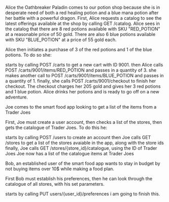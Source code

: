 Alice the Oathbreaker Paladin comes to our potion shop because she is in desperate need of both a red healing potion and a blue mana potion after her battle with a powerful dragon. First, Alice requests a catalog to see the latest offerings available at the shop by calling GET /catalog. Alice sees in the catalog that there are 8 red potions available with SKU "RED_POTION" at a reasonable price of 50 gold. There are also 6 blue potions available with SKU "BLUE_POTION" at a price of 55 gold each.

Alice then initiates a purchase of 3 of the red potions and 1 of the blue potions. To do so she:

starts by calling POST /carts to get a new cart with ID 9001.
then Alice calls POST /carts/9001/items/RED_POTION and passes in a quantity of 3.
she makes another call to POST /carts/9001/items/BLUE_POTION and passes in a quantity of 1.
finally, she calls POST /carts/9001/checkout to finish her checkout. The checkout charges her 205 gold and gives her 3 red potions and 1 blue potion.
Alice drinks her potions and is ready to go off on a new adventure.

Joe comes to the smart food app looking to get a list of the items from a Trader Joes

First, Joe must create a user account, then checks a list of the stores, then gets the catalogue of Trader Joes. To do this he:

starts by calling POST /users to create an account
then Joe calls GET /stores to get a list of the stores avaiable in the app, along with the store ids
finally, Joe calls GET /stores/{store_id}/catalogue, using the ID of Trader Joes
Joe now has a list of the catalogue items at Trader Joes


Bob, an established user of the smart food app wants to stay in budget by not buying items over 10$ while making a food plan.

First Bob must establish his preferences, then he can look through the catalogue of all stores, with his set parameters.

starts by calling PUT users/{user_id}/preferences
i am going to finish this.
